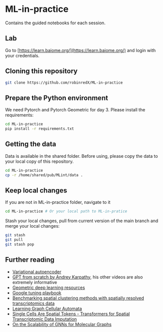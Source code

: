 # ML-in-practice

Contains the guided notebooks for each session.

## Lab
Go to [https://learn.baiome.org/](https://learn.baiome.org/) and login with your credentials.

## Cloning this repository

```bash
git clone https://github.com/robinredX/ML-in-practice
```
## Prepare the Python environment
We need Pytorch and Pytorch Geometric for day 3. Please install the requirements:
```bash
cd ML-in-practice
pip install -r requirements.txt
```


## Getting the data
Data is available in the shared folder. Before using, please copy the data to your local copy of this repository.

```bash
cd ML-in-practice
cp -r /home/shared/pub/MLint/data .
```
## Keep local changes
If you are not in ML-in-practice folder, navigate to it
```bash
cd ML-in-practice # Or your local path to ML-in-pratice
```
Stash your local changes, pull from current version of the main branch and merge your local changes:

```bash
git stash
git pull
git stash pop
```

## Further reading
- [Variational autoencoder](https://www.youtube.com/watch?v=rZufA635dq4)
- [GPT from scratch by Andrey Karpathy](https://www.youtube.com/watch?v=kCc8FmEb1nY), his other videos are also extremely informative
- [Geometric deep learning resources](https://geometricdeeplearning.com/)
- [Google tuning playbook](https://github.com/google-research/tuning_playbook)
- [Benchmarking spatial clustering methods with spatially resolved transcriptomics data](https://www.nature.com/articles/s41592-024-02215-8)
- [Learning Graph Cellular Automata](https://proceedings.neurips.cc//paper/2021/hash/af87f7cdcda223c41c3f3ef05a3aaeea-Abstract.html)
- [Single Cells Are Spatial Tokens - Transformers for Spatial Transcriptomic Data Imputation](http://arxiv.org/abs/2302.03038)
- [On the Scalability of GNNs for Molecular Graphs](http://arxiv.org/abs/2404.11568)
